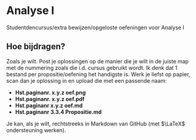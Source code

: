 # Analyse I

Studentdencursus/extra bewijzen/opgeloste oefeningen voor Analyse I 


## Hoe bijdragen?

Zoals je wilt. Post je oplossingen op de manier die je wilt in de juiste map met de nummering zoals die i.d. cursus gebruikt wordt. Ik denk dat 1 bestand per propositie/oefening het handigste is. Werk je liefst op papier, scan dan je oplossing in en upload die met een passende naam: 
 - **Hst.paginanr. x.y.z oef.png**
 - **Hst.paginanr. x.y.z oef.pdf**
 - **Hst.paginanr x.y.z oef.md**
 - **Hst.paginanr 3.3.4 Propositie.md**

Je kan, als je wilt, rechtstreeks in Markdown van GitHub (met $\LaTeX$ ondersteuning werken).
